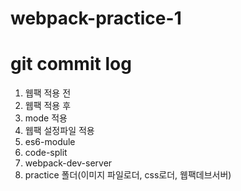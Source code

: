 # webpack-practice-1

# git commit log

1.  웹팩 적용 전
2.  웹팩 적용 후
3.  mode 적용
4.  웹팩 설정파일 적용
5.  es6-module
6.  code-split
7.  webpack-dev-server
8.  practice 폴더(이미지 파일로더, css로더, 웹팩데브서버)
